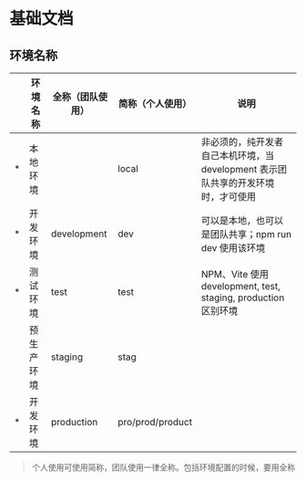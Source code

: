 # 基础文档

## 环境名称
|   | 环境名称  | 全称（团队使用）    | 简称（个人使用）         | 说明                                                      | 
|---|-------|-------------|------------------|---------------------------------------------------------|
| * | 本地环境  |             | local            | 非必须的，纯开发者自己本机环境，当 development 表示团队共享的开发环境时，才可使用         |
| * | 开发环境  | development | dev              | 可以是本地，也可以是团队共享；npm run dev 使用该环境                        |
| * | 测试环境  | test        | test             | NPM、Vite 使用 development, test, staging, production 区别环境 |
|   | 预生产环境 | staging     | stag             |                                                         |
| * | 开发环境  | production  | pro/prod/product |                                                         |

> 个人使用可使用简称，团队使用一律全称。包括环境配置的时候，要用全称
